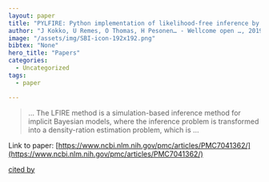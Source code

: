 ```yaml
---
layout: paper
title: "PYLFIRE: Python implementation of likelihood-free inference by ratio estimation"
author: "J Kokko, U Remes, O Thomas, H Pesonen… - Wellcome open …, 2019 - ncbi.nlm.nih.gov"
image: "/assets/img/SBI-icon-192x192.png"
bibtex: "None"
hero_title: "Papers"
categories:
  - Uncategorized
tags:
  - paper

---
```

>… The LFIRE method is a simulation-based inference method for implicit Bayesian models, where the inference problem is transformed into a density-ration estimation problem, which is …

Link to paper: [https://www.ncbi.nlm.nih.gov/pmc/articles/PMC7041362/](https://www.ncbi.nlm.nih.gov/pmc/articles/PMC7041362/)

[cited by](https://scholar.google.com/scholar?cites=4060573888453923324&as_sdt=2005&sciodt=0,5&hl=en&num=20)
